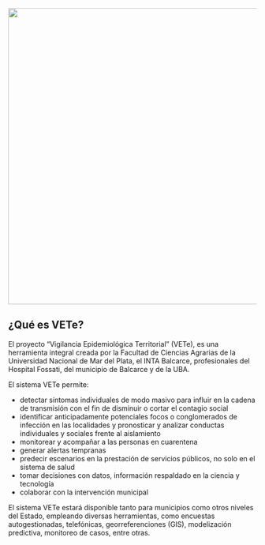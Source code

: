 <img src="images/vete3.jpeg" width="600px">
 
## ¿Qué es VETe?

El proyecto “Vigilancia Epidemiológica Territorial” (VETe), es una herramienta integral creada por la Facultad de Ciencias Agrarias de la Universidad Nacional de Mar del Plata, el INTA Balcarce, profesionales del Hospital Fossati, del municipio de Balcarce y de la UBA.  

El sistema VETe permite:

* detectar síntomas individuales de modo masivo para influir en la cadena de transmisión con el fin de disminuir o cortar el contagio social
* identificar anticipadamente potenciales focos o conglomerados de infección en las localidades y pronosticar y analizar conductas individuales y sociales frente al aislamiento
* monitorear y acompañar a las personas en cuarentena
* generar alertas tempranas
* predecir escenarios en la prestación de servicios públicos, no solo en el sistema de salud
* tomar decisiones con datos, información respaldado en la ciencia y tecnología
* colaborar con la intervención municipal

El sistema VETe estará disponible tanto para municipios como otros niveles del Estado, empleando diversas herramientas, como encuestas autogestionadas, telefónicas, georreferenciones (GIS), modelización predictiva, monitoreo de casos, entre otras. 
